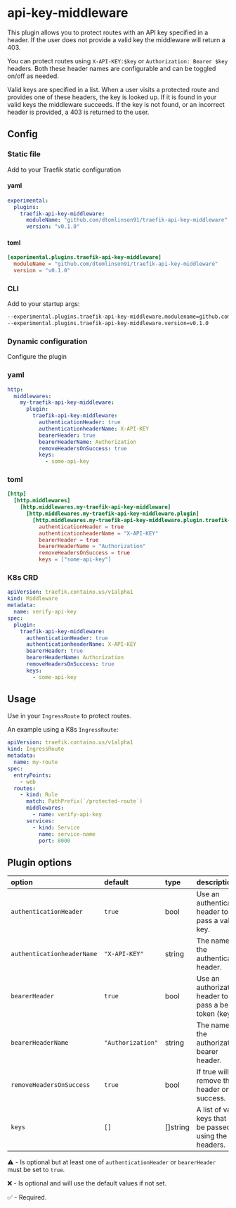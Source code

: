# api-key-middleware

This plugin allows you to protect routes with an API key specified in a header. If the user does not provide a valid key the middleware will return a 403.

You can protect routes using `X-API-KEY:$key` or `Authorization: Bearer $key` headers. Both these header names are configurable and can be toggled on/off as needed.

Valid keys are specified in a list. When a user visits a protected route and provides one of these headers, the key is looked up. If it is found in your valid keys the middleware succeeds. If the key is not found, or an incorrect header is provided, a 403 is returned to the user.

## Config

### Static file

Add to your Traefik static configuration

#### yaml

```yaml
experimental:
  plugins:
    traefik-api-key-middleware:
      moduleName: "github.com/dtomlinson91/traefik-api-key-middleware"
      version: "v0.1.0"
```

#### toml

```toml
[experimental.plugins.traefik-api-key-middleware]
  moduleName = "github.com/dtomlinson91/traefik-api-key-middleware"
  version = "v0.1.0"
```

### CLI

Add to your startup args:

```sh
--experimental.plugins.traefik-api-key-middleware.modulename=github.com/dtomlinson91/traefik-api-key-middleware
--experimental.plugins.traefik-api-key-middleware.version=v0.1.0
```

### Dynamic configuration

Configure the plugin

### yaml

```yaml
http:
  middlewares:
    my-traefik-api-key-middleware:
      plugin:
        traefik-api-key-middleware:
          authenticationHeader: true
          authenticationheaderName: X-API-KEY
          bearerHeader: true
          bearerHeaderName: Authorization
          removeHeadersOnSuccess: true
          keys:
            - some-api-key
```

### toml

```toml
[http]
  [http.middlewares]
    [http.middlewares.my-traefik-api-key-middleware]
      [http.middlewares.my-traefik-api-key-middleware.plugin]
        [http.middlewares.my-traefik-api-key-middleware.plugin.traefik-api-key-middleware]
          authenticationHeader = true
          authenticationheaderName = "X-API-KEY"
          bearerHeader = true
          bearerHeaderName = "Authorization"
          removeHeadersOnSuccess = true
          keys = ["some-api-key"]
```

### K8s CRD

```yaml
apiVersion: traefik.containo.us/v1alpha1
kind: Middleware
metadata:
  name: verify-api-key
spec:
  plugin:
    traefik-api-key-middleware:
      authenticationHeader: true
      authenticationheaderName: X-API-KEY
      bearerHeader: true
      bearerHeaderName: Authorization
      removeHeadersOnSuccess: true
      keys:
        - some-api-key
```

## Usage

Use in your `IngressRoute` to protect routes.

An example using a K8s `IngressRoute`:

```yaml
apiVersion: traefik.containo.us/v1alpha1
kind: IngressRoute
metadata:
  name: my-route
spec:
  entryPoints:
    - web
  routes:
    - kind: Rule
      match: PathPrefix(`/protected-route`)
      middlewares:
        - name: verify-api-key
      services:
        - kind: Service
          name: service-name
          port: 8000
```

## Plugin options

| option                     | default           | type     | description                                                | required |
| :------------------------- | :---------------- | :------- | :--------------------------------------------------------- | :------- |
| `authenticationHeader`     | `true`            | bool     | Use an authentication header to pass a valid key.          | ⚠️       |
| `authenticationheaderName` | `"X-API-KEY"`     | string   | The name of the authentication header.                     | ❌       |
| `bearerHeader`             | `true`            | bool     | Use an authorization header to pass a bearer token (key).  | ⚠️       |
| `bearerHeaderName`         | `"Authorization"` | string   | The name of the authorization bearer header.               | ❌       |
| `removeHeadersOnSuccess`   | `true`            | bool     | If true will remove the header on success.                 | ❌       |
| `keys`                     | `[]`              | []string | A list of valid keys that can be passed using the headers. | ✅       |

⚠️ - Is optional but at least one of `authenticationHeader` or `bearerHeader` must be set to `true`.

❌ - Is optional and will use the default values if not set.

✅ - Required.
